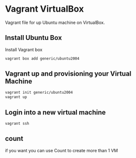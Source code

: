 # Vagrant VirtualBox 
Vagrant file for up Ubuntu machine on VirtualBox.
##  Install Ubuntu Box

Install Vagrant box

```bash
vagrant box add generic/ubuntu2004
```
## Vagrant up and provisioning your Virtual Machine

```bash
vagrant init generic/ubuntu2004
vagrant up
```
## Login into a new virtual machine 
```bash
vagrant ssh
```
## count
if you want you can use Count to create more than 1 VM 
